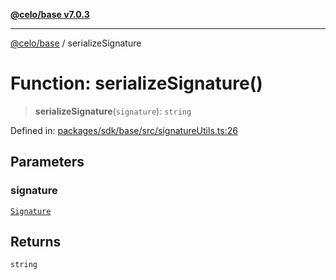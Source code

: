 [**@celo/base v7.0.3**](../README.md)

***

[@celo/base](../README.md) / serializeSignature

# Function: serializeSignature()

> **serializeSignature**(`signature`): `string`

Defined in: [packages/sdk/base/src/signatureUtils.ts:26](https://github.com/celo-org/developer-tooling/blob/master/packages/sdk/base/src/signatureUtils.ts#L26)

## Parameters

### signature

[`Signature`](../interfaces/Signature.md)

## Returns

`string`
